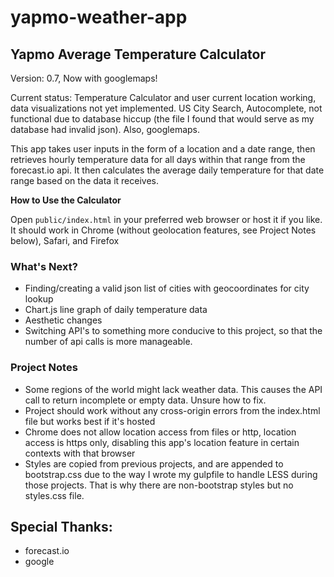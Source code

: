 # yapmo-weather-app

## Yapmo Average Temperature Calculator

Version: 0.7, Now with googlemaps!

Current status: Temperature Calculator and user current location working, data visualizations not yet implemented.  US City Search, Autocomplete, not functional due to database hiccup (the file I found that would serve as my database had invalid json).  Also, googlemaps.

This app takes user inputs in the form of a location and a date range, then retrieves hourly temperature data for all days within that range from the forecast.io api.  It then calculates the average daily temperature for that date range based on the data it receives.


**How to Use the Calculator**

Open `public/index.html` in your preferred web browser or host it if you like. It should work in Chrome (without geolocation features, see Project Notes below), Safari, and Firefox


### What's Next?

- Finding/creating a valid json list of cities with geocoordinates for city lookup
- Chart.js line graph of daily temperature data
- Aesthetic changes
- Switching API's to something more conducive to this project, so that the number of api calls is more manageable.


### Project Notes

- Some regions of the world might lack weather data.  This causes the API call to return incomplete or empty data.  Unsure how to fix.
- Project should work without any cross-origin errors from the index.html file but works best if it's hosted
- Chrome does not allow location access from files or http, location access is https only, disabling this app's location feature in certain contexts with that browser
- Styles are copied from previous projects, and are appended to bootstrap.css due to the way I wrote my gulpfile to handle LESS during those projects.  That is why there are non-bootstrap styles but no styles.css file.


## Special Thanks:

- forecast.io
- google
